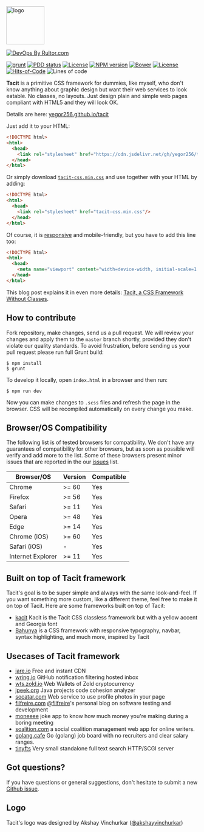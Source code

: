 <img alt="logo" src="./tacit_logo.png" height="100px">

[![DevOps By Rultor.com](http://www.rultor.com/b/yegor256/tacit)](http://www.rultor.com/p/yegor256/tacit)

[![grunt](https://github.com/yegor256/tacit/actions/workflows/grunt.yml/badge.svg)](https://github.com/yegor256/tacit/actions/workflows/grunt.yml)
[![PDD status](http://www.0pdd.com/svg?name=yegor256/tacit)](http://www.0pdd.com/p?name=teamed/yegor256/tacit)
[![License](https://img.shields.io/badge/license-MIT-green.svg)](https://github.com/yegor256/tacit/blob/master/LICENSE.txt)
[![NPM version](https://badge.fury.io/js/tacit-css.svg)](http://badge.fury.io/js/tacit-css)
[![Bower](https://img.shields.io/bower/v/tacit.svg)](https://github.com/yegor256/tacit/releases)
[![License](https://img.shields.io/badge/license-MIT-green.svg)](https://github.com/yegor256/ffcode/blob/master/LICENSE.txt)
[![Hits-of-Code](https://hitsofcode.com/github/yegor256/tacit)](https://hitsofcode.com/view/github/yegor256/tacit)
![Lines of code](https://img.shields.io/tokei/lines/github/yegor256/tacit)

**Tacit** is a primitive CSS framework for dummies, like myself, who
don't know anything about graphic design but want their web services to
look eatable. No classes, no layouts. Just design plain and simple web pages
compliant with HTML5 and they will look OK.

Details are here: [yegor256.github.io/tacit](https://yegor256.github.io/tacit/)

Just add it to your HTML:

```html
<!DOCTYPE html>
<html>
  <head>
    <link rel="stylesheet" href="https://cdn.jsdelivr.net/gh/yegor256/tacit@gh-pages/tacit-css.min.css"/>
  </head>
</html>
```

Or simply download [`tacit-css.min.css`](https://cdn.jsdelivr.net/gh/yegor256/tacit@gh-pages/tacit-css.min.css)
and use together with your HTML by adding:

```html
<!DOCTYPE html>
<html>
  <head>
    <link rel="stylesheet" href="tacit-css.min.css"/>
  </head>
</html>
```

Of course, it is [responsive](https://en.wikipedia.org/wiki/Responsive_web_design)
and mobile-friendly, but you have to add this line too:

```html
<!DOCTYPE html>
<html>
  <head>
    <meta name="viewport" content="width=device-width, initial-scale=1.0"/>
  </head>
</html>
```

This blog post explains it in even more details:
[Tacit, a CSS Framework Without Classes](http://www.yegor256.com/2015/04/13/tacit-css-framework-for-dummies.html).

## How to contribute

Fork repository, make changes, send us a pull request. We will review
your changes and apply them to the `master` branch shortly, provided
they don't violate our quality standards. To avoid frustration, before
sending us your pull request please run full Grunt build:

```
$ npm install
$ grunt
```

To develop it locally, open `index.html` in a browser and then run:

```
$ npm run dev
```

Now you can make changes to `.scss` files and refresh the page in the browser.
CSS will be recompiled automatically on every change you make.

## Browser/OS Compatibility

The following list is of tested browsers for compatibility.
We don't have any guarantees of compatibility for other browsers,
but as soon as possible will verify and add more to the list.
Some of these browsers present minor issues that are reported in the
our [issues](https://github.com/yegor256/tacit/issues) list.


| Browser/OS        | Version | Compatible |
|-------------------|---------|------------|
| Chrome            | >= 60   | Yes        |
| Firefox           | >= 56   | Yes        |
| Safari            | >= 11   | Yes        |
| Opera             | >= 48   | Yes        |
| Edge              | >= 14   | Yes        |
| Chrome (iOS)      | >= 60   | Yes        |
| Safari (iOS)      | -       | Yes        |
| Internet Explorer | >= 11   | Yes        |


## Built on top of Tacit framework

Tacit's goal is to be super simple and always with the same look-and-feel.
If you want something more custom, like a different theme, feel free to make it on top of Tacit. Here are some frameworks built on top of Tacit:

- [kacit](https://github.com/Kimeiga/kacit) Kacit is the Tacit CSS classless framework but with a yellow accent and Georgia font
- [Bahunya](https://github.com/kimeiga/bahunya) is a CSS framework with responsive typography, navbar, syntax highlighting, and much more, inspired by Tacit

## Usecases of Tacit framework

- [jare.io](http://www.jare.io) Free and instant CDN
- [wring.io](http://www.wring.io) GitHub notification filtering hosted inbox
- [wts.zold.io](http://wts.zold.io) Web Wallets of Zold cryptocurrency
- [jpeek.org](http://www.jpeek.org) Java projects code cohesion analyzer
- [socatar.com](https://socatar.com/) Web service to use profile photos in your page
- [filfreire.com](https://filfreire.com/) [@filfreire](https://github.com/filfreire)'s personal blog on software testing and development
- [moneeee](https://filfreire.com/Moneeee/) joke app to know how much money you're making during a boring meeting
- [soalition.com](https://www.soalition.com/hello) a social coalition management web app for online writers.
- [golang.cafe](https://golang.cafe) Go (golang) job board with no recruiters and clear salary ranges.
- [tinyfts](https://github.com/dbohdan/tinyfts) Very small standalone full text search HTTP/SCGI server

## Got questions?

If you have questions or general suggestions, don't hesitate to submit
a new [Github issue](https://github.com/yegor256/tacit/issues/new).

## Logo

Tacit's logo was designed by Akshay Vinchurkar ([@akshayvinchurkar](https://github.com/akshayvinchurkar))
